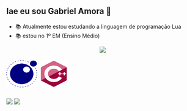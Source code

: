 ## Iae eu sou Gabriel Amora 👋

- 📚 Atualmente estou estudando a linguagem de programação Lua
- 📚 estou no 1º EM (Ensino Médio)
<div align="center">
  <img height="180em" src="https://github-readme-stats.vercel.app/api?username=gabrz2&show_icons=true&theme=dracula&include_all_commits=true&count_private=true"/>
</div>
<div style="display: inline_block"><br>
  <img align="center" alt="gabe-lua" height="70" width="80" src="https://raw.githubusercontent.com/devicons/devicon/master/icons/lua/lua-plain.svg">
  <img align="center" alt="gabe-c++" height="70" width="80" src="https://raw.githubusercontent.com/devicons/devicon/master/icons/cplusplus/cplusplus-original.svg"> 
</div>

  ##

<div> 
  <a href="https://www.lua.org/portugues.html" target="_blank"><img src="https://img.shields.io/badge/Lua-2C2D72?style=for-the-badge&logo=lua&logoColor=white" target="_blank"></a>
  <a href="https://instagram.com/gabz_amora" target="_blank"><img src="https://img.shields.io/badge/-Instagram-%23E4405F?style=for-the-badge&logo=instagram&logoColor=white" target="_blank"></a>
</div> 
